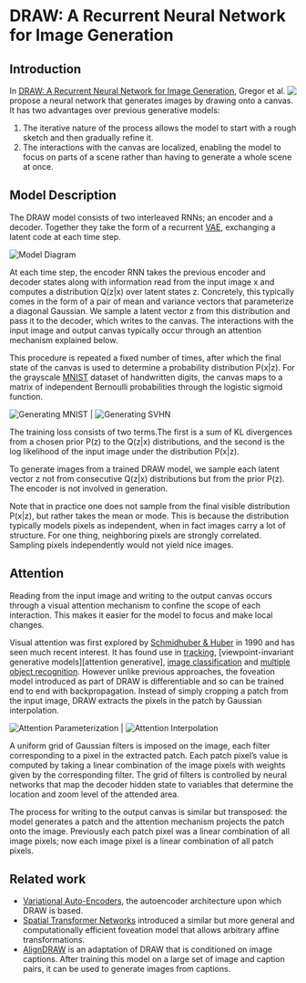 DRAW: A Recurrent Neural Network for Image Generation
=====================================================

Introduction
------------

<img align="right" src="assets/generation.gif">

In [DRAW: A Recurrent Neural Network for Image Generation][draw], Gregor et al. propose a neural network that generates images by drawing onto a canvas. It has two advantages over previous generative models:
  1. The iterative nature of the process allows the model to start with a rough sketch and then gradually refine it.
  2. The interactions with the canvas are localized, enabling the model to focus on parts of a scene rather than having to generate a whole scene at once.

Model Description
-----------------

The DRAW model consists of two interleaved RNNs; an encoder and a decoder. Together they take the form of a recurrent [VAE][vae], exchanging a latent code at each time step.

![Model Diagram][diagram]

At each time step, the encoder RNN takes the previous encoder and decoder states along with information read from the input image x and computes a distribution Q(z|x) over latent states z.  Concretely, this typically comes in the form of a pair of mean and variance vectors that parameterize a diagonal Gaussian. We sample a latent vector z from this distribution and pass it to the decoder, which writes to the canvas. The interactions with the input image and output canvas typically occur through an attention mechanism explained below.

This procedure is repeated a fixed number of times, after which the final state of the canvas is used to determine a probability distribution P(x|z). For the grayscale [MNIST][mnist] dataset of handwritten digits, the canvas maps to a matrix of independent Bernoulli probabilities through the logistic sigmoid function.

![Generating MNIST][mnist generation] | ![Generating SVHN][svhn generation]

The training loss consists of two terms.The first is a sum of KL divergences from a chosen prior P(z) to the Q(z|x) distributions, and the second is the log likelihood of the input image under the distribution P(x|z).

To generate images from a trained DRAW model, we sample each latent vector z not from consecutive Q(z|x) distributions but from the prior P(z). The encoder is not involved in generation.

Note that in practice one does not sample from the final visible distribution P(x|z), but rather takes the mean or mode. This is because the distribution typically models pixels as independent, when in fact images carry a lot of structure. For one thing, neighboring pixels are strongly correlated. Sampling pixels independently would not yield nice images.

Attention
---------

Reading from the input image and writing to the output canvas occurs through a visual attention mechanism to confine the scope of each interaction. This makes it easier for the model to focus and make local changes.

Visual attention was first explored by [Schmidhuber & Huber][attention schmidhuber] in 1990 and has seen much recent interest. It has found use in [tracking][attention tracking], [viewpoint-invariant generative models][attention generative], [image classification][attention classification] and [multiple object recognition][attention recognition]. However unlike previous approaches, the foveation model introduced as part of DRAW is differentiable and so can be trained end to end with backpropagation. Instead of simply cropping a patch from the input image, DRAW extracts the pixels in the patch by Gaussian interpolation.

![Attention Parameterization][attention parameterization] | ![Attention Interpolation][attention interpolation]

A uniform grid of Gaussian filters is imposed on the image, each filter corresponding to a pixel in the extracted patch. Each patch pixel’s value is computed by taking a linear combination of the image pixels with weights given by the corresponding filter. The grid of filters is controlled by neural networks that map the decoder hidden state to variables that determine the location and zoom level of the attended area.

The process for writing to the output canvas is similar but transposed: the model generates a patch and the attention mechanism projects the patch onto the image. Previously each patch pixel was a linear combination of all image pixels; now each image pixel is a linear combination of all patch pixels.

Related work
------------

- [Variational Auto-Encoders][vae], the autoencoder architecture upon which DRAW is based.
- [Spatial Transformer Networks][stn] introduced a similar but more general and computationally efficient foveation model that allows arbitrary affine transformations.
- [AlignDRAW][aligndraw] is an adaptation of DRAW that is conditioned on image captions. After training this model on a large set of image and caption pairs, it can be used to generate images from captions.

[draw]: https://arxiv.org/abs/1502.04623
[vae]: https://arxiv.org/abs/1312.6114
[diagram]: assets/diagram.png
[mnist]: https://www.tensorflow.org/tutorials/mnist/tf/index.html
[mnist generation]: assets/mnist_generation.png
[svhn generation]: assets/svhn_generation.png
[attention schmidhuber]: http://people.idsia.ch/~juergen/attentive.html
[attention tracking]: http://arxiv.org/abs/1109.3737
[attention generation]: https://arxiv.org/abs/1312.6110
[attention classification]: http://arxiv.org/abs/1406.6247
[attention recognition]: https://arxiv.org/abs/1412.7755
[attention parameterization]: assets/attention_parameterization.png
[attention interpolation]: assets/attention_interpolation.png
[stn]: https://arxiv.org/abs/1506.02025
[aligndraw]: http://arxiv.org/abs/1511.02793
